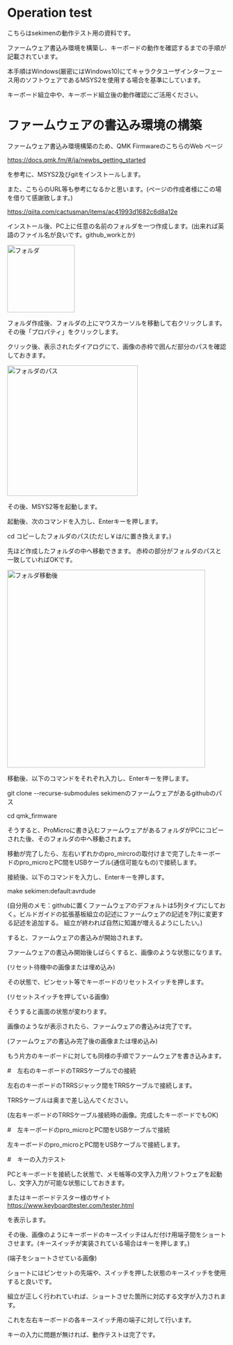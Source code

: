 # Operation test
こちらはsekimenの動作テスト用の資料です。

ファームウェア書込み環境を構築し、キーボードの動作を確認するまでの手順が記載されています。

本手順はWindows(厳密にはWindows10)にてキャラクタユーザインターフェース用のソフトウェアであるMSYS2を使用する場合を基準にしています。

キーボード組立中や、キーボード組立後の動作確認にご活用ください。

# ファームウェアの書込み環境の構築

ファームウェア書込み環境構築のため、QMK FirmwareのこちらのWeb ページ

https://docs.qmk.fm/#/ja/newbs_getting_started

を参考に、MSYS2及びgitをインストールします。

また、こちらのURL等も参考になるかと思います。(ページの作成者様にこの場を借りて感謝致します。)



https://qiita.com/cactusman/items/ac41993d1682c6d8a12e

インストール後、PC上に任意の名前のフォルダを一つ作成します。(出来れば英語のファイル名が良いです。github_workとか)

<img width="155" alt="フォルダ" src="https://user-images.githubusercontent.com/54104281/88303108-94214c80-cd41-11ea-957e-8696f901dc56.png">

フォルダ作成後、フォルダの上にマウスカーソルを移動して右クリックします。その後「プロパティ」をクリックします。

クリック後、表示されたダイアログにて、画像の赤枠で囲んだ部分のパスを確認しておきます。

<img width="300" alt="フォルダのパス" src="https://user-images.githubusercontent.com/54104281/88304171-e3b44800-cd42-11ea-993a-4b857d0bba86.png">

その後、MSYS2等を起動します。

起動後、次のコマンドを入力し、Enterキーを押します。

cd コピーしたフォルダのパス(ただし￥は/に置き換えます。)

先ほど作成したフォルダの中へ移動できます。
赤枠の部分がフォルダのパスと一致していればOKです。

<img width="455" alt="フォルダ移動後" src="https://user-images.githubusercontent.com/54104281/88305963-18c19a00-cd45-11ea-8134-c1be2137aa82.png">

移動後、以下のコマンドをそれぞれ入力し、Enterキーを押します。

git clone --recurse-submodules sekimenのファームウェアがあるgithubのパス

cd qmk_firmware

そうすると、ProMicroに書き込むファームウェアがあるフォルダがPCにコピーされた後、そのフォルダの中へ移動されます。

移動が完了したら、左右いずれかのpro_mircroの取付けまで完了したキーボードのpro_microとPC間をUSBケーブル(通信可能なもの)で接続します。

接続後、以下のコマンドを入力し、Enterキーを押します。

make sekimen:default:avrdude

(自分用のメモ：githubに置くファームウェアのデフォルトは5列タイプにしておく。ビルドガイドの拡張基板組立の記述にファームウェアの記述を7列に変更する記述を追加する。
 組立が終われば自然に知識が増えるようにしたい。)

すると、ファームウェアの書込みが開始されます。

ファームウェアの書込み開始後しばらくすると、画像のような状態になります。

(リセット待機中の画像または埋め込み)

その状態で、ピンセット等でキーボードのリセットスイッチを押します。

(リセットスイッチを押している画像)

そうすると画面の状態が変わります。

画像のようなが表示されたら、ファームウェアの書込みは完了です。

(ファームウェアの書込み完了後の画像または埋め込み)

もう片方のキーボードに対しても同様の手順でファームウェアを書き込みます。

#　左右のキーボードのTRRSケーブルでの接続

左右のキーボードのTRRSジャック間をTRRSケーブルで接続します。

TRRSケーブルは奥まで差し込んでください。

(左右キーボードのTRRSケーブル接続時の画像。完成したキーボードでもOK)

#　左キーボードのpro_microとPC間をUSBケーブルで接続

左キーボードのpro_microとPC間をUSBケーブルで接続します。

#　キーの入力テスト

PCとキーボードを接続した状態で、メモ帳等の文字入力用ソフトウェアを起動し、文字入力が可能な状態にしておきます。

またはキーボードテスター様のサイト
https://www.keyboardtester.com/tester.html

を表示します。

その後、画像のようにキーボードのキースイッチはんだ付け用端子間をショートさせます。(キースイッチが実装されている場合はキーを押します。)

(端子をショートさせている画像)

ショートにはピンセットの先端や、スイッチを押した状態のキースイッチを使用すると良いです。

組立が正しく行われていれば、ショートさせた箇所に対応する文字が入力されます。

これを左右キーボードの各キースイッチ用の端子に対して行います。

キーの入力に問題が無ければ、動作テストは完了です。
